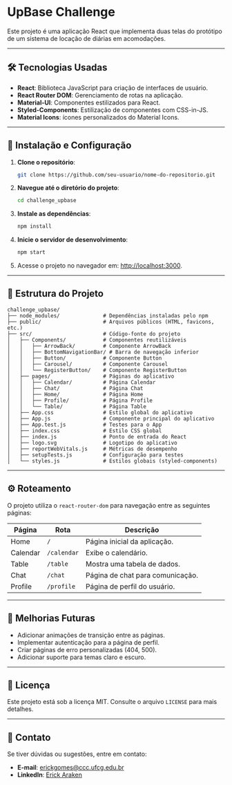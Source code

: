 # UpBase Challenge

Este projeto é uma aplicação React que implementa duas telas do protótipo de um sistema de locação de 
diárias em acomodações.

---

## 🛠️ Tecnologias Usadas

- **React**: Biblioteca JavaScript para criação de interfaces de usuário.
- **React Router DOM**: Gerenciamento de rotas na aplicação.
- **Material-UI**: Componentes estilizados para React.
- **Styled-Components**: Estilização de componentes com CSS-in-JS.
- **Material Icons**: ícones personalizados do Material Icons.

---

## 🔧 Instalação e Configuração

1. **Clone o repositório**:

   ```bash
   git clone https://github.com/seu-usuario/nome-do-repositorio.git
   ```

2. **Navegue até o diretório do projeto**:

   ```bash
   cd challenge_upbase
   ```

3. **Instale as dependências**:

   ```bash
   npm install
   ```

4. **Inicie o servidor de desenvolvimento**:

   ```bash
   npm start
   ```

5. Acesse o projeto no navegador em: [http://localhost:3000](http://localhost:3000).

---

## 🌟 Estrutura do Projeto

```plaintext
challenge_upbase/
├── node_modules/              # Dependências instaladas pelo npm
├── public/                    # Arquivos públicos (HTML, favicons, etc.)
├── src/                       # Código-fonte do projeto
│   ├── Components/            # Componentes reutilizáveis
│   │   ├── ArrowBack/         # Componente ArrowBack
│   │   ├── BottomNavigationBar/ # Barra de navegação inferior
│   │   ├── Button/            # Componente Button
│   │   ├── Carousel/          # Componente Carousel
│   │   └── RegisterButton/    # Componente RegisterButton
│   ├── pages/                 # Páginas do aplicativo
│   │   ├── Calendar/          # Página Calendar
│   │   ├── Chat/              # Página Chat
│   │   ├── Home/              # Página Home
│   │   ├── Profile/           # Página Profile
│   │   └── Table/             # Página Table
│   ├── App.css                # Estilo global do aplicativo
│   ├── App.js                 # Componente principal do aplicativo
│   ├── App.test.js            # Testes para o App
│   ├── index.css              # Estilo CSS global
│   ├── index.js               # Ponto de entrada do React
│   ├── logo.svg               # Logotipo do aplicativo
│   ├── reportWebVitals.js     # Métricas de desempenho
│   ├── setupTests.js          # Configuração para testes
│   └── styles.js              # Estilos globais (styled-components)
```

---

## ⚙️ Roteamento

O projeto utiliza o `react-router-dom` para navegação entre as seguintes páginas:

| Página       | Rota         | Descrição                                    |
|--------------|--------------|----------------------------------------------|
| Home         | `/`          | Página inicial da aplicação.                 |
| Calendar     | `/calendar`  | Exibe o calendário.                          |
| Table        | `/table`     | Mostra uma tabela de dados.                  |
| Chat         | `/chat`      | Página de chat para comunicação.             |
| Profile      | `/profile`   | Página de perfil do usuário.                 |

---

## 🚀 Melhorias Futuras

- Adicionar animações de transição entre as páginas.
- Implementar autenticação para a página de perfil.
- Criar páginas de erro personalizadas (404, 500).
- Adicionar suporte para temas claro e escuro.

---

## 📝 Licença

Este projeto está sob a licença MIT. Consulte o arquivo `LICENSE` para mais detalhes.

---

## 📧 Contato

Se tiver dúvidas ou sugestões, entre em contato:

- **E-mail**: erickgomes@ccc.ufcg.edu.br
- **LinkedIn**: [Erick Araken](https://www.linkedin.com/in/erickaraken/)
